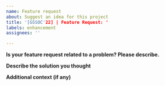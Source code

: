 ```yaml
---
name: Feature request
about: Suggest an idea for this project
title: '[GSSOC'22] | Feature Request: '
labels: enhancement
assignees: ''

---
```


**Is your feature request related to a problem? Please describe.**

**Describe the solution you thought**

**Additional context (if any)**
